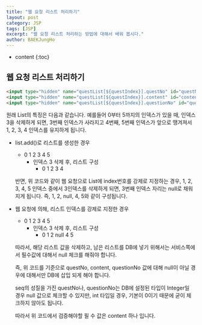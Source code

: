 ```yaml
---
title: "웹 요청 리스트 처리하기"
layout: post
category: JSP
tags: [JSP]
excerpt: "웹 요청 리스트 처리하는 방법에 대해서 배워 봅시다."
author: BAEKJungHo
---
```


* content
{:toc}

## 웹 요청 리스트 처리하기

```html
<input type="hidden" name="questList[${questIndex}].questNo" id="questNo" value="<c:out value='${quest.questNo }'/>" />
<input type="hidden" name="questList[${questIndex}].content" id="content" value="<c:out value='${quest.content }'/>" />
<input type="hidden" name="questList[${questIndex}].questionNo" id="questionNo" value="<c:out value='${quest.questionNo }'/>" />
```

  원래 List의 특징은 다음과 같습니다. 예를들어 0부터 5까지의 인덱스가 있을 때, 인덱스 3을 삭제하게 되면, 3번째 인덱스가 사라지고 4번째, 5번째 인덱스가 앞으로 땡겨져서 1, 2, 3, 4 인덱스를 유지하게 됩니다.

- list.add()로 리스트를 생성한 경우
  - 0 1 2 3 4 5
    - 인덱스 3 삭제 후, 리스트 구성
      - 0 1 2 3 4

  반면, 위 코드와 같이 웹 요청으로 List에 index번호를 강제로 지정하는 경우, 1, 2, 3, 4, 5 인덱스 중에서 3인덱스를 삭제하게 되면, 3번째 인덱스 자리는 null로 채워지게 됩니다. 즉, 1, 2, null, 4, 5와 같이 구성됩니다.

- 웹 요청에 의해, 리스트 인덱스를 강제로 지정한 경우
  - 0 1 2 3 4 5
    - 인덱스 3 삭제 후, 리스트 구성
      - 0 1 2 null 4 5

  따라서, 해당 리스트 값을 삭제하고, 남은 리스트를 DB에 넣기 위해서는 서비스쪽에서 필수값에 대해서 null 체크를 해줘야 합니다.

  즉, 위 코드를 기준으로 questNo, content, questionNo 값에 대해 null이 아닐 경우에 대해서만 DB에 삽입 되게 해야 합니다.

  seq의 성질을 가진 questNo나, questionNo는 DB에 설정된 타입이 Integer일 경우 null 값으로 체크할 수 있지만, int 타입일 경우, 기본이 0이기 때문에 굳이 체크하지 않아도 됩니다.

  따라서 위 코드에서 검증해야할 필 수 값은 content 하나 입니다.
